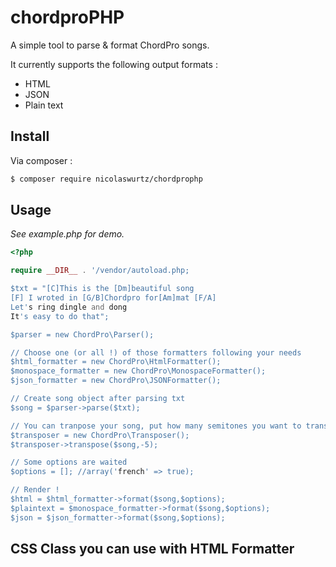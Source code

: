 # chordproPHP

A simple tool to parse & format ChordPro songs.

It currently supports the following output formats :
- HTML
- JSON
- Plain text

## Install

Via composer :

``` bash
$ composer require nicolaswurtz/chordprophp
```

## Usage

_See example.php for demo._

``` php
<?php

require __DIR__ . '/vendor/autoload.php;

$txt = "[C]This is the [Dm]beautiful song
[F] I wroted in [G/B]Chordpro for[Am]mat [F/A]
Let's ring dingle and dong
It's easy to do that";

$parser = new ChordPro\Parser();

// Choose one (or all !) of those formatters following your needs
$html_formatter = new ChordPro\HtmlFormatter();
$monospace_formatter = new ChordPro\MonospaceFormatter();
$json_formatter = new ChordPro\JSONFormatter();

// Create song object after parsing txt
$song = $parser->parse($txt);

// You can tranpose your song, put how many semitones you want to transpose in second argument
$transposer = new ChordPro\Transposer();
$transposer->transpose($song,-5);

// Some options are waited
$options = []; //array('french' => true);

// Render !
$html = $html_formatter->format($song,$options);
$plaintext = $monospace_formatter->format($song,$options);
$json = $json_formatter->format($song,$options);
```

## CSS Class you can use with HTML Formatter
